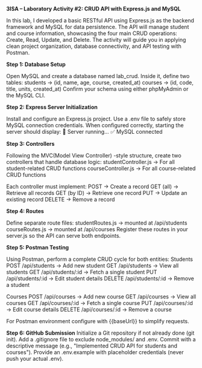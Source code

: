**3ISA – Laboratory Activity #2: CRUD API with Express.js and MySQL**

In this lab, I developed a basic RESTful API using Express.js as the backend framework and MySQL for data persistence. The API will manage student and course information, showcasing the four main CRUD operations: Create, Read, Update, and Delete. The activity will guide you in applying clean project organization, database connectivity, and API testing with Postman.

**Step 1: Database Setup**

Open MySQL and create a database named lab_crud.
Inside it, define two tables:
students → (id, name, age, course, created_at)
courses → (id, code, title, units, created_at)
Confirm your schema using either phpMyAdmin or the MySQL CLI.

**Step 2: Express Server Initialization**

Install and configure an Express.js project.
Use a .env file to safely store MySQL connection credentials.
When configured correctly, starting the server should display:
🚀 Server running…
✅ MySQL connected

**Step 3: Controllers**

Following the MVC(Model View Controller) -style structure, create two controllers that handle database logic:
studentController.js → For all student-related CRUD functions
courseController.js → For all course-related CRUD functions

Each controller must implement:
POST → Create a record
GET (all) → Retrieve all records
GET (by ID) → Retrieve one record
PUT → Update an existing record
DELETE → Remove a record

**Step 4: Routes**

Define separate route files:
studentRoutes.js → mounted at /api/students
courseRoutes.js → mounted at /api/courses
Register these routes in your server.js so the API can serve both endpoints.

**Step 5: Postman Testing**

Using Postman, perform a complete CRUD cycle for both entities:
Students
POST /api/students → Add new student
GET /api/students → View all students
GET /api/students/:id → Fetch a single student
PUT /api/students/:id → Edit student details
DELETE /api/students/:id → Remove a student

Courses
POST /api/courses → Add new course
GET /api/courses → View all courses
GET /api/courses/:id → Fetch a single course
PUT /api/courses/:id → Edit course details
DELETE /api/courses/:id → Remove a course

For Postman environment configure with {{baseUrl}} to simplify requests.

**Step 6: GitHub Submission**
Initialize a Git repository if not already done (git init).
Add a .gitignore file to exclude node_modules/ and .env.
Commit with a descriptive message (e.g., "Implemented CRUD API for students and courses").
Provide an .env.example with placeholder credentials (never push your actual .env).
